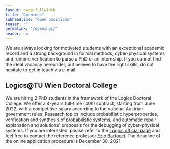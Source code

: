 ```yaml
---
layout: page-fullwidth
title: "Openings"
subheadline: "Open positions"
teaser: ""
permalink: "/openings/"
header: no
---
```

We are always looking for motivated students with an exceptional academic record
and a strong background in formal methods, cyber-physical systems 
and runtime verification to purse a PhD or an internship. If you cannot find the ideal
vacancy hereunder, but believe to have the right skills, do not hesitate to get in touch
via e-mail.

## Logics@TU Wien Doctoral College
We are hiring 2 PhD students in the framework of the Logics Doctoral College. We offer
a 4-years full-time (40h) contract, starting from June 2022, 
with a competitive salary according to the national Austrian government rules. 
Research topics include probabilistic hyperproperties, verification and synthesis of probabilistic
systems, and automatic repair explanation and solutions' proposals for the debugging of cyber-physical
systems. If you are interested, please refer to the 
[Logics official page](http://www.vcla.at/msca/programme/)
and feel free to contact the reference professor [Ezio Bartocci](mailto:ezio.bartocci@tuwien.ac.at).
The deadline of the online application procedure is December 30, 2021.

